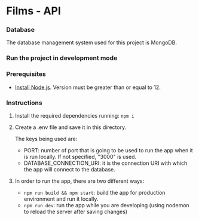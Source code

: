 # Films - API

### Database
The database management system used for this project is MongoDB.

### Run the project in development mode
### Prerequisites
- [Install Node.js](https://nodejs.org/es/download/). Version must be greater than or equal to 12.

### Instructions
1) Install the required dependencies running: ```npm i```
2) Create a .env file and save it in this directory.

    The keys being used are:
    - PORT: number of port that is going to be used to run the app when it is run locally. If not specified, "3000" is used.
    - DATABASE_CONNECTION_URI: it is the connection URI with which the app will connect to the database.

3) In order to run the app, there are two different ways:
    
    - ```npm run build && npm start```: build the app for production environment and run it locally. 
    - ```npm run dev```: run the app while you are developing (using nodemon to reload the server after saving changes)